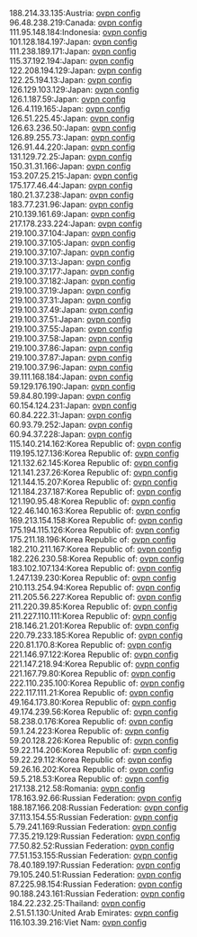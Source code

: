 188.214.33.135:Austria: [ovpn config](vpn/188_214_33_135.ovpn)  
96.48.238.219:Canada: [ovpn config](vpn/96_48_238_219.ovpn)  
111.95.148.184:Indonesia: [ovpn config](vpn/111_95_148_184.ovpn)  
101.128.184.197:Japan: [ovpn config](vpn/101_128_184_197.ovpn)  
111.238.189.171:Japan: [ovpn config](vpn/111_238_189_171.ovpn)  
115.37.192.194:Japan: [ovpn config](vpn/115_37_192_194.ovpn)  
122.208.194.129:Japan: [ovpn config](vpn/122_208_194_129.ovpn)  
122.25.194.13:Japan: [ovpn config](vpn/122_25_194_13.ovpn)  
126.129.103.129:Japan: [ovpn config](vpn/126_129_103_129.ovpn)  
126.1.187.59:Japan: [ovpn config](vpn/126_1_187_59.ovpn)  
126.4.119.165:Japan: [ovpn config](vpn/126_4_119_165.ovpn)  
126.51.225.45:Japan: [ovpn config](vpn/126_51_225_45.ovpn)  
126.63.236.50:Japan: [ovpn config](vpn/126_63_236_50.ovpn)  
126.89.255.73:Japan: [ovpn config](vpn/126_89_255_73.ovpn)  
126.91.44.220:Japan: [ovpn config](vpn/126_91_44_220.ovpn)  
131.129.72.25:Japan: [ovpn config](vpn/131_129_72_25.ovpn)  
150.31.31.166:Japan: [ovpn config](vpn/150_31_31_166.ovpn)  
153.207.25.215:Japan: [ovpn config](vpn/153_207_25_215.ovpn)  
175.177.46.44:Japan: [ovpn config](vpn/175_177_46_44.ovpn)  
180.21.37.238:Japan: [ovpn config](vpn/180_21_37_238.ovpn)  
183.77.231.96:Japan: [ovpn config](vpn/183_77_231_96.ovpn)  
210.139.161.69:Japan: [ovpn config](vpn/210_139_161_69.ovpn)  
217.178.233.224:Japan: [ovpn config](vpn/217_178_233_224.ovpn)  
219.100.37.104:Japan: [ovpn config](vpn/219_100_37_104.ovpn)  
219.100.37.105:Japan: [ovpn config](vpn/219_100_37_105.ovpn)  
219.100.37.107:Japan: [ovpn config](vpn/219_100_37_107.ovpn)  
219.100.37.13:Japan: [ovpn config](vpn/219_100_37_13.ovpn)  
219.100.37.177:Japan: [ovpn config](vpn/219_100_37_177.ovpn)  
219.100.37.182:Japan: [ovpn config](vpn/219_100_37_182.ovpn)  
219.100.37.19:Japan: [ovpn config](vpn/219_100_37_19.ovpn)  
219.100.37.31:Japan: [ovpn config](vpn/219_100_37_31.ovpn)  
219.100.37.49:Japan: [ovpn config](vpn/219_100_37_49.ovpn)  
219.100.37.51:Japan: [ovpn config](vpn/219_100_37_51.ovpn)  
219.100.37.55:Japan: [ovpn config](vpn/219_100_37_55.ovpn)  
219.100.37.58:Japan: [ovpn config](vpn/219_100_37_58.ovpn)  
219.100.37.86:Japan: [ovpn config](vpn/219_100_37_86.ovpn)  
219.100.37.87:Japan: [ovpn config](vpn/219_100_37_87.ovpn)  
219.100.37.96:Japan: [ovpn config](vpn/219_100_37_96.ovpn)  
39.111.168.184:Japan: [ovpn config](vpn/39_111_168_184.ovpn)  
59.129.176.190:Japan: [ovpn config](vpn/59_129_176_190.ovpn)  
59.84.80.199:Japan: [ovpn config](vpn/59_84_80_199.ovpn)  
60.154.124.231:Japan: [ovpn config](vpn/60_154_124_231.ovpn)  
60.84.222.31:Japan: [ovpn config](vpn/60_84_222_31.ovpn)  
60.93.79.252:Japan: [ovpn config](vpn/60_93_79_252.ovpn)  
60.94.37.228:Japan: [ovpn config](vpn/60_94_37_228.ovpn)  
115.140.214.162:Korea Republic of: [ovpn config](vpn/115_140_214_162.ovpn)  
119.195.127.136:Korea Republic of: [ovpn config](vpn/119_195_127_136.ovpn)  
121.132.62.145:Korea Republic of: [ovpn config](vpn/121_132_62_145.ovpn)  
121.141.237.26:Korea Republic of: [ovpn config](vpn/121_141_237_26.ovpn)  
121.144.15.207:Korea Republic of: [ovpn config](vpn/121_144_15_207.ovpn)  
121.184.237.187:Korea Republic of: [ovpn config](vpn/121_184_237_187.ovpn)  
121.190.95.48:Korea Republic of: [ovpn config](vpn/121_190_95_48.ovpn)  
122.46.140.163:Korea Republic of: [ovpn config](vpn/122_46_140_163.ovpn)  
169.213.154.158:Korea Republic of: [ovpn config](vpn/169_213_154_158.ovpn)  
175.194.115.126:Korea Republic of: [ovpn config](vpn/175_194_115_126.ovpn)  
175.211.18.196:Korea Republic of: [ovpn config](vpn/175_211_18_196.ovpn)  
182.210.211.167:Korea Republic of: [ovpn config](vpn/182_210_211_167.ovpn)  
182.226.230.58:Korea Republic of: [ovpn config](vpn/182_226_230_58.ovpn)  
183.102.107.134:Korea Republic of: [ovpn config](vpn/183_102_107_134.ovpn)  
1.247.139.230:Korea Republic of: [ovpn config](vpn/1_247_139_230.ovpn)  
210.113.254.94:Korea Republic of: [ovpn config](vpn/210_113_254_94.ovpn)  
211.205.56.227:Korea Republic of: [ovpn config](vpn/211_205_56_227.ovpn)  
211.220.39.85:Korea Republic of: [ovpn config](vpn/211_220_39_85.ovpn)  
211.227.110.111:Korea Republic of: [ovpn config](vpn/211_227_110_111.ovpn)  
218.146.21.201:Korea Republic of: [ovpn config](vpn/218_146_21_201.ovpn)  
220.79.233.185:Korea Republic of: [ovpn config](vpn/220_79_233_185.ovpn)  
220.81.170.8:Korea Republic of: [ovpn config](vpn/220_81_170_8.ovpn)  
221.146.97.122:Korea Republic of: [ovpn config](vpn/221_146_97_122.ovpn)  
221.147.218.94:Korea Republic of: [ovpn config](vpn/221_147_218_94.ovpn)  
221.167.79.80:Korea Republic of: [ovpn config](vpn/221_167_79_80.ovpn)  
222.110.235.100:Korea Republic of: [ovpn config](vpn/222_110_235_100.ovpn)  
222.117.111.21:Korea Republic of: [ovpn config](vpn/222_117_111_21.ovpn)  
49.164.173.80:Korea Republic of: [ovpn config](vpn/49_164_173_80.ovpn)  
49.174.239.56:Korea Republic of: [ovpn config](vpn/49_174_239_56.ovpn)  
58.238.0.176:Korea Republic of: [ovpn config](vpn/58_238_0_176.ovpn)  
59.1.24.223:Korea Republic of: [ovpn config](vpn/59_1_24_223.ovpn)  
59.20.128.226:Korea Republic of: [ovpn config](vpn/59_20_128_226.ovpn)  
59.22.114.206:Korea Republic of: [ovpn config](vpn/59_22_114_206.ovpn)  
59.22.29.112:Korea Republic of: [ovpn config](vpn/59_22_29_112.ovpn)  
59.26.16.202:Korea Republic of: [ovpn config](vpn/59_26_16_202.ovpn)  
59.5.218.53:Korea Republic of: [ovpn config](vpn/59_5_218_53.ovpn)  
217.138.212.58:Romania: [ovpn config](vpn/217_138_212_58.ovpn)  
178.163.92.66:Russian Federation: [ovpn config](vpn/178_163_92_66.ovpn)  
188.187.166.208:Russian Federation: [ovpn config](vpn/188_187_166_208.ovpn)  
37.113.154.55:Russian Federation: [ovpn config](vpn/37_113_154_55.ovpn)  
5.79.241.169:Russian Federation: [ovpn config](vpn/5_79_241_169.ovpn)  
77.35.219.129:Russian Federation: [ovpn config](vpn/77_35_219_129.ovpn)  
77.50.82.52:Russian Federation: [ovpn config](vpn/77_50_82_52.ovpn)  
77.51.153.155:Russian Federation: [ovpn config](vpn/77_51_153_155.ovpn)  
78.40.189.197:Russian Federation: [ovpn config](vpn/78_40_189_197.ovpn)  
79.105.240.51:Russian Federation: [ovpn config](vpn/79_105_240_51.ovpn)  
87.225.98.154:Russian Federation: [ovpn config](vpn/87_225_98_154.ovpn)  
90.188.243.161:Russian Federation: [ovpn config](vpn/90_188_243_161.ovpn)  
184.22.232.25:Thailand: [ovpn config](vpn/184_22_232_25.ovpn)  
2.51.51.130:United Arab Emirates: [ovpn config](vpn/2_51_51_130.ovpn)  
116.103.39.216:Viet Nam: [ovpn config](vpn/116_103_39_216.ovpn)  
